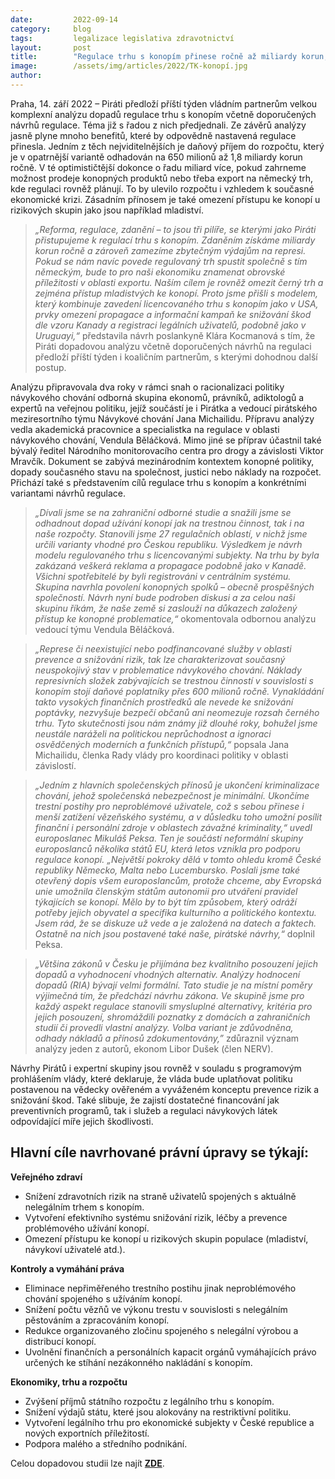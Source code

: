 ```yaml
---
date:         2022-09-14
category:     blog
tags:         legalizace legislativa zdravotnictví
layout:       post
title:        "Regulace trhu s konopím přinese ročně až miliardy korun, potvrdila expertní studie. Piráti předloží návrhy na regulaci vládním partnerům"
image:        /assets/img/articles/2022/TK-konopí.jpg
author:       
---
```


Praha, 14. září 2022 – Piráti předloží příští týden vládním partnerům velkou komplexní analýzu dopadů regulace trhu s konopím včetně doporučených návrhů regulace. Téma již s řadou z nich předjednali. Ze závěrů analýzy jasně plyne mnoho benefitů, které by odpovědně nastavená regulace přinesla. Jedním z těch nejviditelnějších je daňový příjem do rozpočtu, který je v opatrnější variantě odhadován na 650 milionů až 1,8 miliardy korun ročně. V té optimističtější dokonce o řadu miliard více, pokud zahrneme možnost prodeje konopných produktů nebo třeba export na německý trh, kde regulaci rovněž plánují. To by ulevilo rozpočtu i vzhledem k současné ekonomické krizi. Zásadním přínosem je také omezení přístupu ke konopí u rizikových skupin jako jsou například mladiství. 

> *„Reforma, regulace, zdanění – to jsou tři pilíře, se kterými jako Piráti přistupujeme k regulací trhu s konopím. Zdaněním získáme miliardy korun ročně a zároveň zamezíme zbytečným výdajům na represi. Pokud se nám navíc povede regulovaný trh spustit společně s tím německým, bude to pro naši ekonomiku znamenat obrovské příležitosti v oblasti exportu. Naším cílem je rovněž omezit černý trh a zejména přístup mladistvých ke konopí. Proto jsme přišli s modelem, který kombinuje zavedení licencovaného trhu s konopím jako v USA, prvky omezení propagace a informační kampaň ke snižování škod dle vzoru Kanady a registraci legálních uživatelů, podobně jako v Uruguayi,“* představila návrh poslankyně Klára Kocmanová s tím, že Piráti dopadovou analýzu včetně doporučených návrhů na regulaci předloží příští týden i koaličním partnerům, s kterými dohodnou další postup. 

Analýzu připravovala dva roky v rámci snah o racionalizaci politiky návykového chování odborná skupina ekonomů, právníků, adiktologů a expertů na veřejnou politiku, jejíž součástí je i Pirátka a vedoucí pirátského meziresortního týmu Návykové chování Jana Michailidu. Přípravu analýzy vedla akademická pracovnice a specialistka na regulace v oblasti návykového chování, Vendula Běláčková. Mimo jiné se příprav účastnil také bývalý ředitel Národního monitorovacího centra pro drogy a závislosti Viktor Mravčík. Dokument se zabývá mezinárodním kontextem konopné politiky, dopady současného stavu na společnost, justici nebo náklady na rozpočet. Přichází také s představením cílů regulace trhu s konopím a konkrétními variantami návrhů regulace.

> *„Dívali jsme se na zahraniční odborné studie a snažili jsme se odhadnout dopad užívání konopí jak na trestnou činnost, tak i na naše rozpočty. Stanovili jsme 27 regulačních oblastí, v nichž jsme určili varianty vhodné pro Českou republiku. Výsledkem je návrh modelu regulovaného trhu s licencovanými subjekty. Na trhu by byla zakázaná veškerá reklama a propagace podobně jako v Kanadě. Všichni spotřebitelé by byli registrováni v centrálním systému. Skupina navrhla povolení konopných spolků – obecně prospěšných společností. Návrh nyní bude podroben diskusi a za celou naši skupinu říkám, že naše země si zaslouží na důkazech založený přístup ke konopné problematice,“* okomentovala odbornou analýzu vedoucí týmu Vendula Běláčková.

> *„Represe či neexistující nebo podfinancované služby v oblasti prevence a snižování rizik, tak lze charakterizovat současný neuspokojivý stav v problematice návykového chování. Náklady represivních složek zabývajících se trestnou činností v souvislosti s konopím stojí daňové poplatníky přes 600 milionů ročně. Vynakládání takto vysokých finančních prostředků ale nevede ke snižování poptávky, nezvyšuje bezpečí občanů ani neomezuje rozsah černého trhu. Tyto skutečnosti jsou nám známy již dlouhé roky, bohužel jsme neustále naráželi na politickou neprůchodnost a ignoraci osvědčených moderních a funkčních přístupů,“* popsala Jana Michailidu, členka Rady vlády pro koordinaci politiky v oblasti závislostí.

> *„Jedním z hlavních společenských přínosů je ukončení kriminalizace chování, jehož společenská nebezpečnost je minimální. Ukončíme trestní postihy pro neproblémové uživatele, což s sebou přinese i menší zatížení vězeňského systému, a v důsledku toho umožní posílit finanční i personální zdroje v oblastech závažné kriminality,“ uvedl europoslanec Mikuláš Peksa. Ten je součástí neformální skupiny europoslanců několika států EU, která letos vznikla pro podporu regulace konopí. „Největší pokroky dělá v tomto ohledu kromě České republiky Německo, Malta nebo Lucembursko. Poslali jsme také otevřený dopis všem europoslancům, protože chceme, aby Evropská unie umožnila členským státům autonomii pro utváření pravidel týkajících se konopí. Mělo by to být tím způsobem, který odráží potřeby jejich obyvatel a specifika kulturního a politického kontextu. Jsem rád, že se diskuze už vede a je založená na datech a faktech. Ostatně na nich jsou postavené také naše, pirátské návrhy,“* doplnil Peksa. 

> *„Většina zákonů v Česku je přijímána bez kvalitního posouzení jejich dopadů a vyhodnocení vhodných alternativ. Analýzy hodnocení dopadů (RIA) bývají velmi formální. Tato studie je na místní poměry výjimečná tím, že předchází návrhu zákona. Ve skupině jsme pro každý aspekt regulace stanovili smysluplné alternativy, kritéria pro jejich posouzení, shromáždili poznatky z domácích a zahraničních studií či provedli vlastní analýzy. Volba variant je zdůvodněna, odhady nákladů a přínosů zdokumentovány,”* zdůraznil význam analýzy jeden z autorů, ekonom Libor Dušek (člen NERV). 

Návrhy Pirátů i expertní skupiny jsou rovněž v souladu s programovým prohlášením vlády, které deklaruje, že vláda bude uplatňovat politiku postavenou na vědecky ověřeném a vyváženém konceptu prevence rizik a snižování škod. Také slibuje, že zajistí dostatečné financování jak preventivních programů, tak i služeb a regulaci návykových látek odpovídající míře jejich škodlivosti.


## Hlavní cíle navrhované právní úpravy se týkají:

**Veřejného zdraví** 
* Snížení zdravotních rizik na straně uživatelů spojených s aktuálně nelegálním trhem s konopím. 
* Vytvoření efektivního systému snižování rizik, léčby a prevence problémového užívání konopí.
* Omezení přístupu ke konopí u rizikových skupin populace (mladiství, návykoví uživatelé atd.). 

**Kontroly a vymáhání práva** 
* Eliminace nepřiměřeného trestního postihu jinak neproblémového chování spojeného s užíváním konopí.
* Snížení počtu vězňů ve výkonu trestu v souvislosti s nelegálním pěstováním a zpracováním konopí. 
* Redukce organizovaného zločinu spojeného s nelegální výrobou a distribucí konopí. 
* Uvolnění finančních a personálních kapacit orgánů vymáhajících právo určených ke stíhání nezákonného nakládání s konopím. 

**Ekonomiky, trhu a rozpočtu**
* Zvýšení příjmů státního rozpočtu z legálního trhu s konopím.
* Snížení výdajů státu, které jsou alokovány na restriktivní politiku.
* Vytvoření legálního trhu pro ekonomické subjekty v České republice a nových exportních příležitostí.
* Podpora malého a středního podnikání.

Celou dopadovou studii lze najít **[ZDE](regulacekonopi.cz)**.

